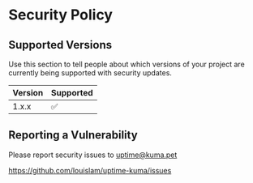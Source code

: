 # Security Policy

## Supported Versions

Use this section to tell people about which versions of your project are
currently being supported with security updates.

| Version | Supported          |
| ------- | ------------------ |
| 1.x.x  | :white_check_mark: |

## Reporting a Vulnerability
Please report security issues to uptime@kuma.pet

https://github.com/louislam/uptime-kuma/issues
